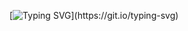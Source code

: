 [![Typing SVG](https://readme-typing-svg.demolab.com?font=Fira+Code&size=24&duration=4500&pause=1000&color=F7155F&width=435&lines=Itsmek+here%2C+%F0%9F%99%8F;Learning+something+new+everyday.)](https://git.io/typing-svg)
